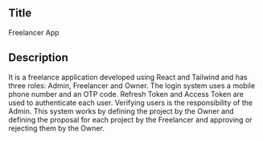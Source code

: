 ## Title

Freelancer App


## Description

It is a freelance application developed using React and Tailwind and has three roles: Admin, Freelancer and Owner. The login system uses a mobile phone number and an OTP code. Refresh Token and Access Token are used to authenticate each user. Verifying users is the responsibility of the Admin. This system works by defining the project by the Owner and defining the proposal for each project by the Freelancer and approving or rejecting them by the Owner.

